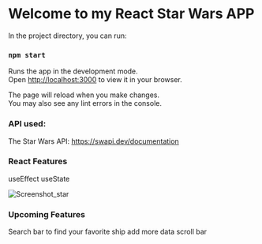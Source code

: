 # Welcome to my React Star Wars APP

In the project directory, you can run:

### `npm start`

Runs the app in the development mode.\
Open [http://localhost:3000](http://localhost:3000) to view it in your browser.

The page will reload when you make changes.\
You may also see any lint errors in the console.

### API used:

The Star Wars API: https://swapi.dev/documentation

### React Features
 
 useEffect
 useState


![Screenshot_star](https://user-images.githubusercontent.com/94885352/154775411-561b36fb-3d26-437a-a917-fea44a6198ad.jpg)

### Upcoming Features
Search bar to find your favorite ship
add more data
scroll bar 
